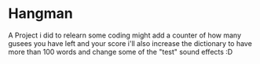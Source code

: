 # Hangman
A Project i did to relearn some coding
might add a counter of how many gusees you have left and your score
i'll also increase the dictionary to have more than 100 words and change some of the "test" sound effects :D
